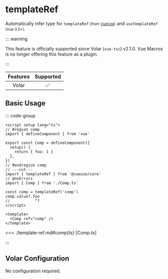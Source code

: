 # templateRef <PackageVersion name="@vue-macros/volar" />

<StabilityLevel level="official" />

Automatically infer type for `templateRef` <small>(from [VueUse](https://vueuse.org/core/templateRef/))</small>
and `useTemplateRef` <small>(Vue 3.5+)</small>.

::: warning

This feature is officially supported since Volar (`vue-tsc`) v2.1.0.
Vue Macros is no longer offering this feature as a plugin.

:::

| Features |     Supported      |
| :------: | :----------------: |
|  Volar   | :white_check_mark: |

## Basic Usage

::: code-group

```vue [App.vue] twoslash
<script setup lang="ts">
// #region comp
import { defineComponent } from 'vue'

export const Comp = defineComponent({
  setup() {
    return { foo: 1 }
  },
})
// #endregion comp
// ---cut---
import { templateRef } from '@vueuse/core'
// @noErrors
import { Comp } from './Comp.ts'

const comp = templateRef('comp')
comp.value?.foo
//           ^?
</script>

<template>
  <Comp ref="comp" />
</template>
```

<<< ./template-ref.md#comp{ts} [Comp.ts]

:::

## Volar Configuration

No configuration required.
